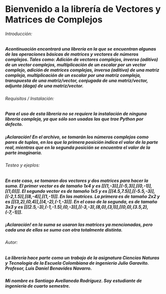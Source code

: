 # Bienvenido a la librería de Vectores y Matrices de Complejos
###### Introducción:
##### Acontinuación encontrará una librería en la que se encuentran algunas de las operaciones básicas de matrices y vectores de números complejos. Tales como: Adición de vectores complejos, inverso (aditivo) de un vector complejos, multiplicación de un escalar por un vector complejo, adición de matrices complejas, inversa (aditiva) de una matriz compleja, multiplicación de un escalar por una matriz compleja, transpuesta de una matriz/vector, conjugada de una matriz/vector, adjunta (daga) de una matriz/vector.
###### Requisitos / Instalación:
##### Para el uso de esta librería no se requiere la instalación de ninguna librería compleja, ya que sólo son usadas las que trae Python por defecto.
##### **¡Aclaración! En el archivo, se tomarán los números complejos como pares de tuplas, en los que la primera posición indica el valor de la parte real, mientras que en la segunda posición se encuentra el valor de la parte imaginaria.**
###### Testeo y ejeplos:
##### En este caso, se tomaron dos vectores y dos matrices para hacer la suma. El primer vector es de tamaño 1x4 y es [[(1,-3)],[(-5,3)],[(0,-1)],[(1,0)]]. El segundo vector es de tamaño 1x5 y es [[(4.5,7.5)],[(-5.5,-3)],[(-2,1.5)],[(8,-4)],[(1,-1)]]. En las matrices. La primera es de tamaño 2x2 y es [[(3,2),(0,4)],[(4,-2),(-1,-3)]]. En el caso de la segunda, es de tamaño 3x3 y es [[(2.5,-3),(-1,-1.5),(0,-3)],[(-3,-3),(8,0),(3,1)],[(0,0),(3.5,2),(-7,-1)]].
##### **¡Aclaración! en la suma se usaron las matrices ya mencionadas, pero cada una de ellas se sumo con otra totalmente distinta.**
###### Autor:
##### La librería hace parte como un trabajo de la asignatura Ciencias Naturas y Tecnología de la Escuela Colombiana de ingeniería Julio Garavito. Profesor, Luis Daniel Benavides Navarro.
##### **Mi nombre es Santiago Avellaneda Rodríguez. Soy estudiante de ingeniería de cuarto semestre.**


